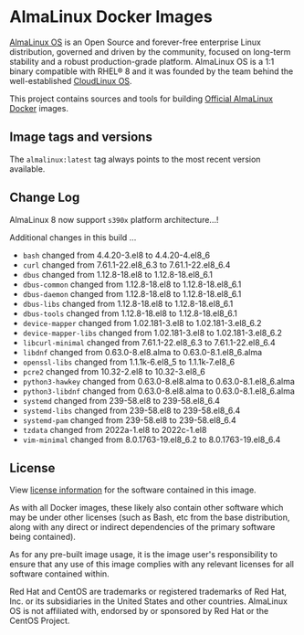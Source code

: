 # AlmaLinux Docker Images

[AlmaLinux OS](https://almalinux.org/) is an Open Source and forever-free
enterprise Linux distribution, governed and driven by the community, focused
on long-term stability and a robust production-grade platform. AlmaLinux OS
is a 1:1 binary compatible with RHEL® 8 and it was founded by the team behind
the well-established [CloudLinux OS](https://www.cloudlinux.com/all-products/product-overview/cloudlinuxos).

This project contains sources and tools for building [Official AlmaLinux Docker](https://hub.docker.com/_/almalinux)
images.

## Image tags and versions

The `almalinux:latest` tag always points to the most recent version available.

## Change Log

AlmaLinux 8 now support `s390x` platform architecture...!

Additional changes in this build ...

- `bash` changed from 4.4.20-3.el8 to 4.4.20-4.el8_6
- `curl` changed from 7.61.1-22.el8_6.3 to 7.61.1-22.el8_6.4
- `dbus` changed from 1.12.8-18.el8 to 1.12.8-18.el8_6.1
- `dbus-common` changed from 1.12.8-18.el8 to 1.12.8-18.el8_6.1
- `dbus-daemon` changed from 1.12.8-18.el8 to 1.12.8-18.el8_6.1
- `dbus-libs` changed from 1.12.8-18.el8 to 1.12.8-18.el8_6.1
- `dbus-tools` changed from 1.12.8-18.el8 to 1.12.8-18.el8_6.1
- `device-mapper` changed from 1.02.181-3.el8 to 1.02.181-3.el8_6.2
- `device-mapper-libs` changed from 1.02.181-3.el8 to 1.02.181-3.el8_6.2
- `libcurl-minimal` changed from 7.61.1-22.el8_6.3 to 7.61.1-22.el8_6.4
- `libdnf` changed from 0.63.0-8.el8.alma to 0.63.0-8.1.el8_6.alma
- `openssl-libs` changed from 1.1.1k-6.el8_5 to 1.1.1k-7.el8_6
- `pcre2` changed from 10.32-2.el8 to 10.32-3.el8_6
- `python3-hawkey` changed from 0.63.0-8.el8.alma to 0.63.0-8.1.el8_6.alma
- `python3-libdnf` changed from 0.63.0-8.el8.alma to 0.63.0-8.1.el8_6.alma
- `systemd` changed from 239-58.el8 to 239-58.el8_6.4
- `systemd-libs` changed from 239-58.el8 to 239-58.el8_6.4
- `systemd-pam` changed from 239-58.el8 to 239-58.el8_6.4
- `tzdata` changed from 2022a-1.el8 to 2022c-1.el8
- `vim-minimal` changed from 8.0.1763-19.el8_6.2 to 8.0.1763-19.el8_6.4
    
## License

View [license information](https://almalinux.org/legal/licensing-policy/) for
the software contained in this image.

As with all Docker images, these likely also contain other software which may
be under other licenses (such as Bash, etc from the base distribution, along
with any direct or indirect dependencies of the primary software being
contained).

As for any pre-built image usage, it is the image user's responsibility to
ensure that any use of this image complies with any relevant licenses for all
software contained within.

Red Hat and CentOS are trademarks or registered trademarks of Red Hat, Inc.
or its subsidiaries in the United States and other countries.
AlmaLinux OS is not affiliated with, endorsed by or sponsored by Red Hat or
the CentOS Project.
